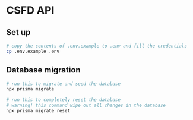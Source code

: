 # CSFD API

## Set up
```bash
# copy the contents of .env.example to .env and fill the credentials
cp .env.example .env
```

## Database migration
```bash
# run this to migrate and seed the database
npx prisma migrate

# run this to completely reset the database
# warning! this command wipe out all changes in the database
npx prisma migrate reset
```
